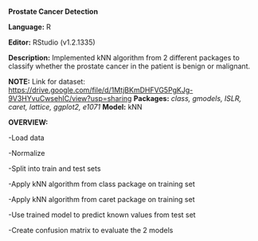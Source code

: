 **Prostate Cancer Detection**

**Language:** R

**Editor:** RStudio (v1.2.1335)

**Description:** Implemented kNN algorithm from 2 different packages to classify whether the prostate cancer in the patient is benign or malignant.

**NOTE:** 
Link for dataset: https://drive.google.com/file/d/1MtjBKmDHFVG5PgKJg-9V3HYvuCwsehIC/view?usp=sharing
**Packages:** *class, gmodels, ISLR, caret, lattice, ggplot2, e1071*
**Model:** kNN

**OVERVIEW:**

-Load data

-Normalize

-Split into train and test sets

-Apply kNN algorithm from class package on training set

-Apply kNN algorithm from caret package on training set

-Use trained model to predict known values from test set

-Create confusion matrix to evaluate the 2 models
